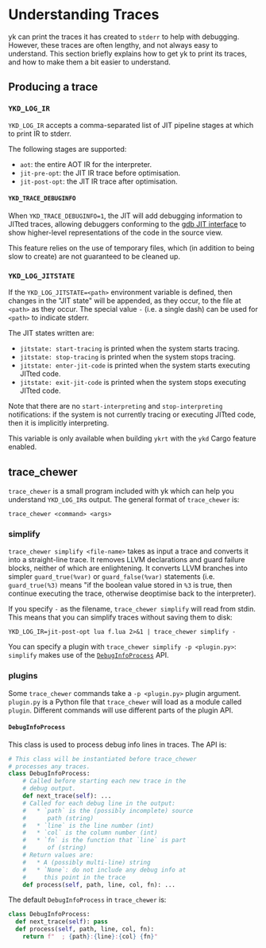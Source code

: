 # Understanding Traces

yk can print the traces it has created to `stderr` to help with debugging.
However, these traces are often lengthy, and not always easy to understand.
This section briefly explains how to get yk to print its traces, and how
to make them a bit easier to understand.


## Producing a trace

### `YKD_LOG_IR`

`YKD_LOG_IR` accepts a comma-separated list of JIT pipeline stages at which
to print IR to stderr.

The following stages are supported:

 - `aot`: the entire AOT IR for the interpreter.
 - `jit-pre-opt`: the JIT IR trace before optimisation.
 - `jit-post-opt`: the JIT IR trace after optimisation.


#### `YKD_TRACE_DEBUGINFO`

When `YKD_TRACE_DEBUGINFO=1`, the JIT will add debugging information to JITted
traces, allowing debuggers conforming to the [gdb JIT
interface](https://sourceware.org/gdb/current/onlinedocs/gdb/JIT-Interface.html)
to show higher-level representations of the code in the source view.

This feature relies on the use of temporary files, which (in addition to being
slow to create) are not guaranteed to be cleaned up.


### `YKD_LOG_JITSTATE`

If the `YKD_LOG_JITSTATE=<path>` environment variable is defined, then changes
in the "JIT state" will be appended, as they occur, to the file at `<path>` as
they occur. The special value `-` (i.e. a single dash) can be used for `<path>`
to indicate stderr.

The JIT states written are:

 * `jitstate: start-tracing` is printed when the system starts tracing.
 * `jitstate: stop-tracing` is printed when the system stops tracing.
 * `jitstate: enter-jit-code` is printed when the system starts executing
   JITted code.
 * `jitstate: exit-jit-code` is printed when the system stops executing
   JITted code.

Note that there are no `start-interpreting` and `stop-interpreting`
notifications: if the system is not currently tracing or executing JITted code,
then it is implicitly interpreting.

This variable is only available when building `ykrt` with the `ykd` Cargo
feature enabled.


## trace_chewer

`trace_chewer` is a small program included with yk which can help you
understand `YKD_LOG_IR`s output. The general format of `trace_chewer` is:

```
trace_chewer <command> <args>
```


### simplify

`trace_chewer simplify <file-name>` takes as input a trace and converts
it into a straight-line trace. It removes LLVM declarations and guard
failure blocks, neither of which are enlightening. It converts LLVM
branches into simpler `guard_true(%var)` or `guard_false(%var)` statements
(i.e. `guard_true(%3)` means "if the boolean value stored in `%3` is true,
then continue executing the trace, otherwise deoptimise back to the
interpreter).

If you specify `-` as the filename, `trace_chewer simplify` will read from
stdin. This means that you can simplify traces without saving them to disk:

```
YKD_LOG_IR=jit-post-opt lua f.lua 2>&1 | trace_chewer simplify -
```

You can specify a plugin with `trace_chewer simplify -p <plugin.py>`:
`simplify` makes use of the [`DebugInfoProcess`](#debuginfoprocess) API.


### plugins

Some `trace_chewer` commands take a `-p <plugin.py>` plugin argument.
`plugin.py` is a Python file that `trace_chewer` will load as a module called
`plugin`. Different commands will use different parts of the plugin API.

#### `DebugInfoProcess`

This class is used to process debug info lines in traces. The API is:

```python
# This class will be instantiated before trace_chewer
# processes any traces.
class DebugInfoProcess:
    # Called before starting each new trace in the
    # debug output.
    def next_trace(self): ...
    # Called for each debug line in the output:
    #   * `path` is the (possibly incomplete) source
    #      path (string)
    #   * `line` is the line number (int)
    #   * `col` is the column number (int)
    #   * `fn` is the function that `line` is part
    #      of (string)
    # Return values are:
    #   * A (possibly multi-line) string
    #   * `None`: do not include any debug info at
    #     this point in the trace
    def process(self, path, line, col, fn): ...
```

The default `DebugInfoProcess` in `trace_chewer` is:

```python
class DebugInfoProcess:
  def next_trace(self): pass
  def process(self, path, line, col, fn):
    return f"  ; {path}:{line}:{col} {fn}"
```
